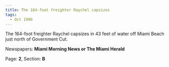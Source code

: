```yaml
---  
title: The 164-foot freighter Raychel capsizes  
tags:  
  - Oct 1990  
---  
```

  
The 164-foot freighter Raychel capsizes in 43 feet of water off Miami Beach just north of Government Cut.  
  
Newspapers: **Miami Morning News or The Miami Herald**  
  
Page: **2**, Section: **B** 
